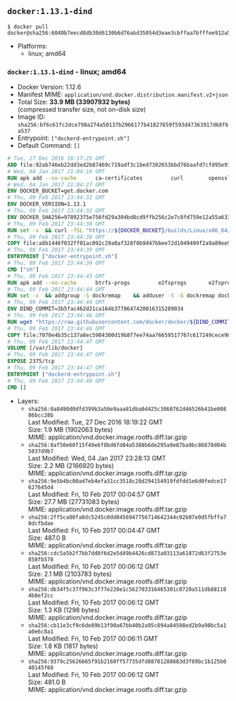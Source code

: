 ## `docker:1.13.1-dind`

```console
$ docker pull docker@sha256:6040b7eecd8db30d6130b6d76abd35054d3eae3cbffaa7bfffee912a5de1fe20
```

-	Platforms:
	-	linux; amd64

### `docker:1.13.1-dind` - linux; amd64

-	Docker Version: 1.12.6
-	Manifest MIME: `application/vnd.docker.distribution.manifest.v2+json`
-	Total Size: **33.9 MB (33907932 bytes)**  
	(compressed transfer size, not on-disk size)
-	Image ID: `sha256:bf6c61fc2dce798a274a50137b2966177b41827659f593d47363917d68f6a537`
-	Entrypoint: `["dockerd-entrypoint.sh"]`
-	Default Command: `[]`

```dockerfile
# Tue, 27 Dec 2016 18:17:25 GMT
ADD file:92ab746eb22dd3ed2b87469c719adf3c1bed7302653bbd76baafd7cfd95e911e in / 
# Wed, 04 Jan 2017 21:04:10 GMT
RUN apk add --no-cache 		ca-certificates 		curl 		openssl
# Wed, 04 Jan 2017 21:04:27 GMT
ENV DOCKER_BUCKET=get.docker.com
# Thu, 09 Feb 2017 23:44:32 GMT
ENV DOCKER_VERSION=1.13.1
# Thu, 09 Feb 2017 23:44:32 GMT
ENV DOCKER_SHA256=97892375e756fd29a304bd8cd9ffb256c2e7c8fd759e12a55a6336e15100ad75
# Thu, 09 Feb 2017 23:44:38 GMT
RUN set -x 	&& curl -fSL "https://${DOCKER_BUCKET}/builds/Linux/x86_64/docker-${DOCKER_VERSION}.tgz" -o docker.tgz 	&& echo "${DOCKER_SHA256} *docker.tgz" | sha256sum -c - 	&& tar -xzvf docker.tgz 	&& mv docker/* /usr/local/bin/ 	&& rmdir docker 	&& rm docker.tgz 	&& docker -v
# Thu, 09 Feb 2017 23:44:38 GMT
COPY file:a8b1446f032ff01ac092c29a0af328f0b9d47bbee72d1049499f2a9a89ee988a in /usr/local/bin/ 
# Thu, 09 Feb 2017 23:44:39 GMT
ENTRYPOINT ["docker-entrypoint.sh"]
# Thu, 09 Feb 2017 23:44:39 GMT
CMD ["sh"]
# Thu, 09 Feb 2017 23:44:43 GMT
RUN apk add --no-cache 		btrfs-progs 		e2fsprogs 		e2fsprogs-extra 		iptables 		xfsprogs 		xz
# Thu, 09 Feb 2017 23:44:44 GMT
RUN set -x 	&& addgroup -S dockremap 	&& adduser -S -G dockremap dockremap 	&& echo 'dockremap:165536:65536' >> /etc/subuid 	&& echo 'dockremap:165536:65536' >> /etc/subgid
# Thu, 09 Feb 2017 23:44:44 GMT
ENV DIND_COMMIT=3b5fac462d21ca164b3778647420016315289034
# Thu, 09 Feb 2017 23:44:46 GMT
RUN wget "https://raw.githubusercontent.com/docker/docker/${DIND_COMMIT}/hack/dind" -O /usr/local/bin/dind 	&& chmod +x /usr/local/bin/dind
# Thu, 09 Feb 2017 23:44:46 GMT
COPY file:7070e4b35c137a8ec5904300d19b8f7ee74aa76659517767c617249cece98a4a in /usr/local/bin/ 
# Thu, 09 Feb 2017 23:44:47 GMT
VOLUME [/var/lib/docker]
# Thu, 09 Feb 2017 23:44:47 GMT
EXPOSE 2375/tcp
# Thu, 09 Feb 2017 23:44:47 GMT
ENTRYPOINT ["dockerd-entrypoint.sh"]
# Thu, 09 Feb 2017 23:44:48 GMT
CMD []
```

-	Layers:
	-	`sha256:0a8490d0dfd399b3a50e9aaa81dba0d425c3868762d46526b41be00886bcc28b`  
		Last Modified: Tue, 27 Dec 2016 18:19:22 GMT  
		Size: 1.9 MB (1902063 bytes)  
		MIME: application/vnd.docker.image.rootfs.diff.tar.gzip
	-	`sha256:8af50e60f15f49e6f8bd6fd84a5388b6de295a9e87ba9bc86878d04b5037d9b7`  
		Last Modified: Wed, 04 Jan 2017 23:28:13 GMT  
		Size: 2.2 MB (2166920 bytes)  
		MIME: application/vnd.docker.image.rootfs.diff.tar.gzip
	-	`sha256:9e5b4bc00ad7eb4efa31cc3518c28d294154919fdfdd1e6d0fedce17627645d4`  
		Last Modified: Fri, 10 Feb 2017 00:04:57 GMT  
		Size: 27.7 MB (27731083 bytes)  
		MIME: application/vnd.docker.image.rootfs.diff.tar.gzip
	-	`sha256:2ff5ca00fa8dc5245c0dd8456947756714642344c02b07e0d5fbffa70dcfbdae`  
		Last Modified: Fri, 10 Feb 2017 00:04:47 GMT  
		Size: 487.0 B  
		MIME: application/vnd.docker.image.rootfs.diff.tar.gzip
	-	`sha256:cdc5a5b2f7bb7dd8f6d2e5d49b4426cd873a03113a61872d63f2753e858fb578`  
		Last Modified: Fri, 10 Feb 2017 00:06:12 GMT  
		Size: 2.1 MB (2103783 bytes)  
		MIME: application/vnd.docker.image.rootfs.diff.tar.gzip
	-	`sha256:db34f5c37f963c3f77e220e1c562703316465301c0720a511db881104b8ef2cc`  
		Last Modified: Fri, 10 Feb 2017 00:06:12 GMT  
		Size: 1.3 KB (1298 bytes)  
		MIME: application/vnd.docker.image.rootfs.diff.tar.gzip
	-	`sha256:cb11e3cf9c6de89b13f90a67bb40b2a95c894a84508ed2b9a90bc5a1a0e6c8a1`  
		Last Modified: Fri, 10 Feb 2017 00:06:11 GMT  
		Size: 1.8 KB (1817 bytes)  
		MIME: application/vnd.docker.image.rootfs.diff.tar.gzip
	-	`sha256:9379c25626665f91b2160ff57735dfd88781288683d3f89bc1b125b040145f68`  
		Last Modified: Fri, 10 Feb 2017 00:06:12 GMT  
		Size: 481.0 B  
		MIME: application/vnd.docker.image.rootfs.diff.tar.gzip
